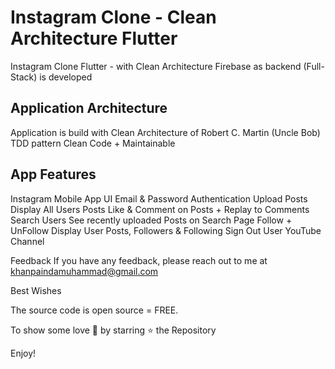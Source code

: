 
# Instagram Clone - Clean Architecture Flutter
Instagram Clone Flutter - with Clean Architecture Firebase as backend (Full-Stack) is developed

## Application Architecture
Application is build with Clean Architecture of Robert C. Martin (Uncle Bob) TDD pattern Clean Code + Maintainable

## App Features
Instagram Mobile App UI
Email & Password Authentication
Upload Posts
Display All Users Posts
Like & Comment on Posts + Replay to Comments
Search Users
See recently uploaded Posts on Search Page
Follow + UnFollow
Display User Posts, Followers & Following
Sign Out User
YouTube Channel

Feedback
If you have any feedback, please reach out to me at khanpaindamuhammad@gmail.com

Best Wishes


The source code is open source = FREE.

To show some love 💖 by starring ⭐ the Repository

Enjoy!